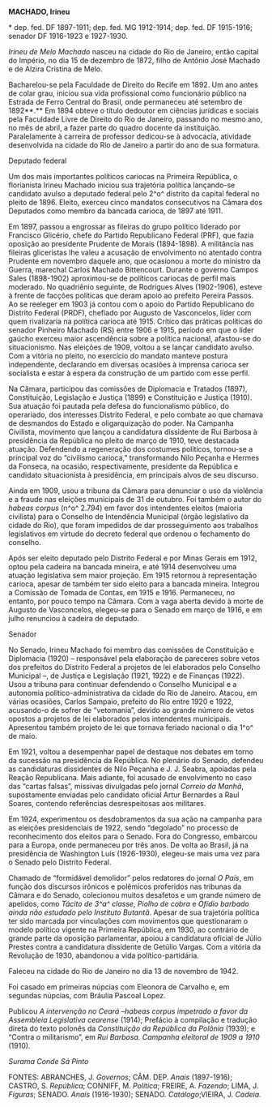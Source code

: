 **MACHADO, Irineu**

\* dep. fed. DF 1897-1911; dep. fed. MG 1912-1914; dep. fed. DF
1915-1916; senador DF 1916-1923 e 1927-1930.

*Irineu de Melo Machado* nasceu na cidade do Rio de Janeiro, então
capital do Império, no dia 15 de dezembro de 1872, filho de Antônio José
Machado e de Alzira Cristina de Melo.

Bacharelou-se pela Faculdade de Direito do Recife em 1892. Um ano antes
de colar grau, iniciou sua vida profissional como funcionário público na
Estrada de Ferro Central do Brasil, onde permaneceu até setembro de
1892**.** Em 1894 obteve o título dedoutor em ciências jurídicas e
sociais pela Faculdade Livre de Direito do Rio de Janeiro, passando no
mesmo ano, no mês de abril, a fazer parte do quadro docente da
instituição. Paralelamente à carreira de professor dedicou-se à
advocacia, atividade desenvolvida na cidade do Rio de Janeiro a partir
do ano de sua formatura.

Deputado federal

Um dos mais importantes políticos cariocas na Primeira República, o
florianista Irineu Machado iniciou sua trajetória política lançando-se
candidato avulso a deputado federal pelo 2^o^ distrito da capital
federal no pleito de 1896. Eleito, exerceu cinco mandatos consecutivos
na Câmara dos Deputados como membro da bancada carioca, de 1897 até
1911.

Em 1897, passou a engrossar as fileiras do grupo político liderado por
Francisco Glicério, chefe do Partido Republicano Federal (PRF), que
fazia oposição ao presidente Prudente de Morais (1894-1898). A
militância nas fileiras gliceristas lhe valeu a acusação de envolvimento
no atentado contra Prudente em novembro daquele ano, que ocasionou a
morte do ministro da Guerra, marechal Carlos Machado Bittencourt.
Durante o governo Campos Sales (1898-1902) aproximou-se de políticos
cariocas de perfil mais moderado. No quadriênio seguinte, de Rodrigues
Alves (1902-1906), esteve à frente de facções políticas que deram apoio
ao prefeito Pereira Passos. Ao se reeleger em 1903 já contou com o apoio
do Partido Republicano do Distrito Federal (PRDF), chefiado por Augusto
de Vasconcelos, líder com quem rivalizaria na política carioca até 1915.
Crítico das práticas políticas do senador Pinheiro Machado (RS) entre
1906 e 1915, período em que o líder gaúcho exerceu maior ascendência
sobre a política nacional, afastou-se do situacionismo. Nas eleições de
1909, voltou a se lançar candidato avulso. Com a vitória no pleito, no
exercício do mandato manteve postura independente, declarando em
diversas ocasiões à imprensa carioca ser socialista e estar à espera da
construção de um partido com esse perfil.

Na Câmara, participou das comissões de Diplomacia e Tratados (1897),
Constituição, Legislação e Justiça (1899) e Constituição e Justiça
(1910). Sua atuação foi pautada pela defesa do funcionalismo público, do
operariado, dos interesses Distrito Federal, e pelo combate ao que
chamava de desmandos do Estado e oligarquização do poder. Na Campanha
Civilista, movimento que lançou a candidatura dissidente de Rui Barbosa
à presidência da República no pleito de março de 1910, teve destacada
atuação. Defendendo a regeneração dos costumes políticos, tornou-se a
principal voz do “civilismo carioca,” transformando Nilo Peçanha e
Hermes da Fonseca, na ocasião, respectivamente, presidente da República
e candidato situacionista à presidência, em principais alvos de seu
discurso.

Ainda em 1909, usou a tribuna da Câmara para denunciar o uso da
violência e a fraude nas eleições municipais de 31 de outubro. Foi
também o autor do *habeas corpus* (n^o^ 2.794) em favor dos intendentes
eleitos (maioria civilista) para o Conselho de Intendência Municipal
(órgão legislativo da cidade do Rio), que foram impedidos de dar
prosseguimento aos trabalhos legislativos em virtude do decreto federal
que ordenou o fechamento do conselho.

Após ser eleito deputado pelo Distrito Federal e por Minas Gerais em
1912, optou pela cadeira na bancada mineira, e até 1914 desenvolveu uma
atuação legislativa sem maior projeção. Em 1915 retornou à representação
carioca, apesar de também ter sido eleito para a bancada mineira.
Integrou a Comissão de Tomada de Contas, em 1915 e 1916. Permaneceu, no
entanto, por pouco tempo na Câmara. Com a vaga aberta devido à morte de
Augusto de Vasconcelos, elegeu-se para o Senado em março de 1916, e em
julho renunciou à cadeira de deputado.

Senador

No Senado, Irineu Machado foi membro das comissões de Constituição e
Diplomacia (1920) – responsável pela elaboração de pareceres sobre vetos
dos prefeitos do Distrito Federal a projetos de lei elaborados pelo
Conselho Municipal –, de Justiça e Legislação (1921, 1922) e de Finanças
(1922). Usou a tribuna para continuar defendendo o Conselho Municipal e
a autonomia político-administrativa da cidade do Rio de Janeiro. Atacou,
em várias ocasiões, Carlos Sampaio, prefeito do Rio entre 1920 e 1922,
acusando-o de sofrer de “vetomania”, devido ao grande número de vetos
opostos a projetos de lei elaborados pelos intendentes municipais.
Apresentou também projeto de lei que tornava feriado nacional o dia 1^o^
de maio.

Em 1921, voltou a desempenhar papel de destaque nos debates em torno da
sucessão na presidência da República. No plenário do Senado, defendeu as
candidaturas dissidentes de Nilo Peçanha e J. J. Seabra, apoiadas pela
Reação Republicana. Mais adiante, foi acusado de envolvimento no caso
das “cartas falsas”, missivas divulgadas pelo jornal *Correio da Manhã*,
supostamente enviadas pelo candidato oficial Artur Bernardes a Raul
Soares, contendo referências desrespeitosas aos militares.

Em 1924, experimentou os desdobramentos da sua ação na campanha para as
eleições presidenciais de 1922, sendo “degolado” no processo de
reconhecimento dos eleitos para o Senado. Fora do Congresso, embarcou
para a Europa, onde permaneceu por três anos. De volta ao Brasil, já na
presidência de Washington Luís (1926-1930), elegeu-se mais uma vez para
o Senado pelo Distrito Federal.

Chamado de “formidável demolidor” pelos redatores do jornal *O País*, em
função dos discursos irônicos e polêmicos proferidos nas tribunas da
Câmara e do Senado, colecionou muitos desafetos e um grande número de
apelidos, como *Tácito de 3^a^ classe*, *Piolho de cobra* e *Ofídio
barbado ainda não estudado pelo Instituto Butantã*. Apesar de sua
trajetória política ter sido marcada por vinculações com movimentos que
questionaram o modelo político vigente na Primeira República, em 1930,
ao contrário de grande parte da oposição parlamentar, apoiou a
candidatura oficial de Júlio Prestes contra a candidatura dissidente de
Getúlio Vargas. Com a vitória da Revolução de 1930, abandonou a vida
político-partidária.

Faleceu na cidade do Rio de Janeiro no dia 13 de novembro de 1942.

Foi casado em primeiras núpcias com Eleonora de Carvalho e, em segundas
núpcias, com Bráulia Pascoal Lopez.

Publicou *A intervenção no Ceará* –*habeas corpus impetrado a favor da
Assembleia Legislativa cearense* (1914); Prefácio à compilação e
tradução direta do texto polonês da *Constituição da República da
Polônia* (1939); e “Contra o militarismo”, em *Rui Barbosa. Campanha
eleitoral de 1909 a 1910* (1910).

*Surama Conde Sá Pinto*

FONTES: ABRANCHES, J. *Governos*; CÂM. DEP. *Anais* (1897-1916); CASTRO,
S. *República*; CONNIFF, M. *Política*; FREIRE, A. *Fazendo*; LIMA, J.
*Figuras*; SENADO. *Anais* (1916-1930); SENADO. *Catálogo*;VIEIRA, J.
*Cadeia*.
